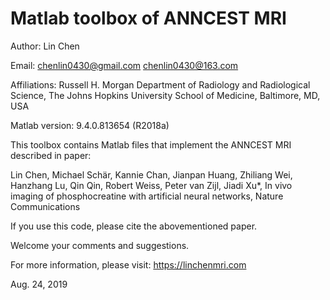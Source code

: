 # Matlab toolbox of ANNCEST MRI 

Author: Lin Chen

Email: chenlin0430@gmail.com      chenlin0430@163.com

Affiliations:
Russell H. Morgan Department of Radiology and Radiological Science, The Johns Hopkins University School of Medicine, Baltimore, MD, USA

Matlab version: 9.4.0.813654 (R2018a)

This toolbox contains Matlab files that implement the ANNCEST MRI described in paper:

Lin Chen, Michael Schär, Kannie Chan, Jianpan Huang, Zhiliang Wei, Hanzhang Lu, Qin Qin, Robert Weiss, Peter van Zijl, Jiadi Xu*, In vivo imaging of phosphocreatine with artificial neural networks, Nature Communications

If you use this code, please cite the abovementioned paper.

Welcome your comments and suggestions.

For more information, please visit: https://linchenmri.com

Aug. 24, 2019
